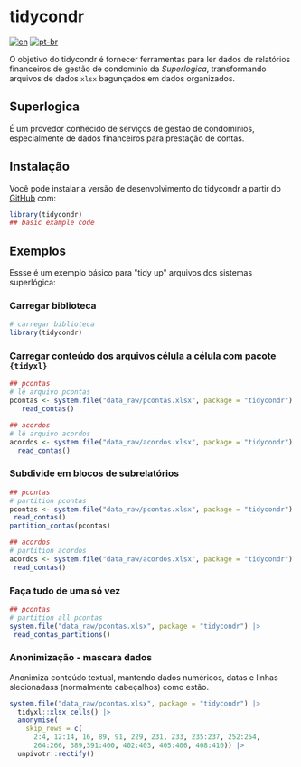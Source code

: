 # tidycondr

<!-- badges: start -->
<!-- badges: end -->

[![en](https://img.shields.io/badge/lang-en-red.svg)](https://github.com/diegomsg/tidycondr/blob/master/README.md)
[![pt-br](https://img.shields.io/badge/lang-pt--br-green.svg)](https://github.com/diegomsg/tidycondr/blob/master/README.pt-br.md)

O objetivo do tidycondr é fornecer ferramentas para ler dados de relatórios financeiros de gestão de condomínio da *Superlogica*, transformando arquivos de dados `xlsx` bagunçados em dados organizados.

## Superlogica

É um provedor conhecido de serviços de gestão de condomínios, especialmente de dados financeiros para prestação de contas.

## Instalação

Você pode instalar a versão de desenvolvimento do tidycondr a partir do [GitHub](https://github.com/) com:

``` r
library(tidycondr)
## basic example code
```

## Exemplos

Essse é um exemplo básico para "tidy up" arquivos dos sistemas superlógica:

### Carregar biblioteca

``` r
# carregar biblioteca
library(tidycondr)
```
### Carregar conteúdo dos arquivos célula a célula com pacote `{tidyxl}`

``` r
## pcontas
# lê arquivo pcontas
pcontas <- system.file("data_raw/pcontas.xlsx", package = "tidycondr") |>
   read_contas()

## acordos
# lê arquivo acordos
acordos <- system.file("data_raw/acordos.xlsx", package = "tidycondr") |>
  read_contas()
```

### Subdivide em blocos de subrelatórios

``` r
## pcontas
# partition pcontas
pcontas <- system.file("data_raw/pcontas.xlsx", package = "tidycondr") |>
 read_contas()
partition_contas(pcontas)

## acordos
# partition acordos
acordos <- system.file("data_raw/acordos.xlsx", package = "tidycondr") |>
 read_contas()
```

### Faça tudo de uma só vez

``` r
## pcontas
# partition all pcontas
system.file("data_raw/pcontas.xlsx", package = "tidycondr") |>
 read_contas_partitions()
```

### Anonimização - mascara dados

Anonimiza conteúdo textual, mantendo dados numéricos, datas e linhas slecionadass (normalmente cabeçalhos) como estão.

```r
system.file("data_raw/pcontas.xlsx", package = "tidycondr") |>
  tidyxl::xlsx_cells() |>
  anonymise(
    skip_rows = c(
      2:4, 12:14, 16, 89, 91, 229, 231, 233, 235:237, 252:254,
      264:266, 389,391:400, 402:403, 405:406, 408:410)) |>
  unpivotr::rectify()
```
